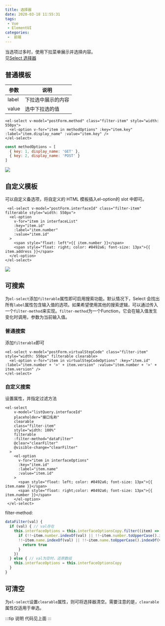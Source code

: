 ```yaml
---
title: 选择器
date: 2020-03-18 11:55:31
tags:
 - Vue
 - ElementUI
categories:
 -  前端
---
```


当选项过多时，使用下拉菜单展示并选择内容。
<br>
见[Select 选择器](https://element.eleme.cn/#/zh-CN/component/select)

## 普通模板

| 参数     | 说明   |
| -------- | ------ |
| label    | 下拉选中展示的内容 |
| value    | 选中下拉选的值 |

```vue
<el-select v-model="postForm.method" class="filter-item" style="width: 550px">
  <el-option v-for="item in methodOptions" :key="item.key" :label="item.display_name" :value="item.key" />
</el-select>
```

```js
const methodOptions = [
  { key: 1, display_name: 'GET' },
  { key: 2, display_name: 'POST' }
]
```
![](https://s2.ax1x.com/2020/02/14/1jaDvF.png)

## 自定义模板

可以自定义备选项，将自定义的 HTML 模板插入el-option的 slot 中即可。

```vue
 <el-select v-model="postForm.interfaceId" class="filter-item" filterable style="width: 550px">
  <el-option
    v-for="item in interfaceList"
    :key="item.id"
    :label="item.number"
    :value="item.id"
  >
    <span style="float: left">{{ item.number }}</span>
    <span style="float: right; color: #8492a6; font-size: 13px">{{ item.address }}</span>
  </el-option>
</el-select>
```
![](https://s2.ax1x.com/2020/02/15/1xreED.png)

## 可搜索
为`el-select`添加`filterable`属性即可启用搜索功能。默认情况下，Select 会找出所有`label`属性包含输入值的选项。如果希望使用其他的搜索逻辑，可以通过传入一个`filter-method`来实现。`filter-method`为一个Function，它会在输入值发生变化时调用，参数为当前输入值。

### 普通搜索

添加`filterable`即可
```vue
<el-select v-model="postForm.virtualStepCode" class="filter-item" style="width: 550px" filterable clearable>
  <el-option v-for="item in virtualStepCodeOptions" :key="item.id" :label="item.number + '>' + item.version" :value="item.number + '>' + item.version" />
</el-select>
```
### 自定义搜索

设置属性，并指定过滤方法

```vue
<el-select
    v-model="listQuery.interfaceId"
    placeholder="接口名称"
    clearable
    class="filter-item"
    style="width: 100%"
    filterable
    :filter-method="dataFilter"
    @clear="clearFilter"
    @visible-change="clearFilter"
  >
    <el-option
      v-for="item in interfaceOptions"
      :key="item.id"
      :label="item.name"
      :value="item.id"
    >
      <span style="float: left; color: #8492a6; font-size: 13px">{{ item.name }}</span>
      <span style="float: right;color: #8492a6; font-size: 13px">{{ item.number }}</span>
    </el-option>
 </el-select>
```

filter-method:
```js
dataFilter(val) {
  if (val) { // val存在
    this.interfaceOptions = this.interfaceOptionsCopy.filter((item) => {
      if (!!~item.number.indexOf(val) || !!~item.number.toUpperCase().indexOf(val.toUpperCase()) ||
      !!~item.name.indexOf(val) || !!~item.name.toUpperCase().indexOf(val.toUpperCase())) {
        return true
      }
    })
  } else { // val为空时，还原数组
    this.interfaceOptions = this.interfaceOptionsCopy
  }
}
```

## 可清空

为`el-select`设置`clearable`属性，则可将选择器清空。需要注意的是，`clearable`属性仅适用于单选。

:::tip 说明
代码见上面
:::




